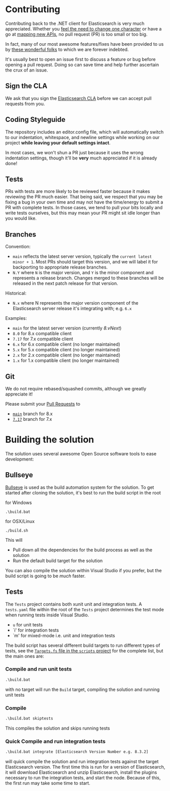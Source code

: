 # Contributing

Contributing back to the .NET client for Elasticsearch is very much appreciated. 
Whether you [feel the need to change one character](https://github.com/elastic/elasticsearch-net/pull/536) or have a go at 
[mapping new APIs](http://github.com/elastic/elasticsearch-net/pull/376), no pull request (PR) is too small or too big. 

In fact, many of our most awesome features/fixes have been provided to us by 
[these wonderful folks](https://github.com/elastic/elasticsearch-net/graphs/contributors) to which we are forever indebted. 

It's usually best to open an issue first to discuss a feature or bug before opening a pull request. Doing so can save time and help further ascertain the crux of an issue.

## Sign the CLA

We ask that you sign the [Elasticsearch CLA](https://www.elastic.co/contributor-agreement) before we can accept pull requests from you. 

## Coding Styleguide

The repository includes an editor.config file, which will automatically switch to our indentation, whitespace, and newline settings while working on our project
**while leaving your default settings intact**.

In most cases, we won't shun a PR just because it uses the wrong indentation settings, though it'll be **very** much appreciated if it is already done!

## Tests

PRs with tests are more likely to be reviewed faster because it makes reviewing the PR much easier. That being said,
we respect that you may be fixing a bug in your own time and may not have the time/energy to submit a PR with complete tests. 
In those cases, we tend to pull your bits locally and write tests ourselves, but this may mean your PR might sit idle longer than you would like.

## Branches

Convention:

- `main` reflects the latest server version, typically the `current latest minor + 1`. Most PRs should target this version, and we will label it for backporting to appropriate release branches.
- `N.Y` where `N` is the major version, and `Y` is the minor component and represents a release branch. Changes merged to these branches will be released in the next patch release for that version.

Historical:

- `N.x` where N represents the major version component of the Elasticsearch server release it's integrating with; e.g. `6.x`

Examples:

- `main` for the latest server version (currently _8.vNext_)
- `8.0` for 8.x compatible client
- `7.17` for 7.x compatible client
- `6.x` for 6.x compatible client (no longer maintained)
- `5.x` for 5.x compatible client (no longer maintained)
- `2.x` for 2.x compatible client (no longer maintained)
- `1.x` for 1.x compatible client (no longer maintained)

## Git

We do not require rebased/squashed commits, although we greatly appreciate it! 

Please submit your [Pull Requests](https://help.github.com/articles/creating-a-pull-request/) to 

- [`main`](https://github.com/elastic/elasticsearch-net/tree/main) branch for 8.x
- [`7.17`](https://github.com/elastic/elasticsearch-net/tree/7.17) branch for 7.x

# Building the solution

The solution uses several awesome Open Source software tools to ease development:

## Bullseye

[Bullseye](https://github.com/adamralph/bullseye) is used as the build automation system for the solution. To get started after cloning the solution, it's best to run the build script in the root

for Windows 

```
.\build.bat
```

for OSX/Linux

```
./build.sh
```

This will

- Pull down all the dependencies for the build process as well as the solution
- Run the default build target for the solution

You can also compile the solution within Visual Studio if you prefer, but the build script is going to be _much_ faster.

## Tests

The `Tests` project contains both xunit unit and integration tests. A `tests.yaml` file within the root of the `Tests` project determines the test mode when running tests inside Visual Studio.

- `u` for unit tests
- `i' for integration tests
- `m' for mixed-mode i.e. unit and integration tests

The build script has several different build targets to run different types of tests, see the [`Targets.fs` file in the `scripts` project](https://github.com/elastic/elasticsearch-net/blob/main/build/scripts/Targets.fs) for the complete list, but the main ones are:

### Compile and run unit tests

```bat
.\build.bat
```
with no target will run the `Build` target, compiling the solution and running unit tests

### Compile

```bat
.\build.bat skiptests
```

This compiles the solution and skips running tests

### Quick Compile and run integration tests

```bat
.\build.bat integrate [Elasticsearch Version Number e.g. 8.3.2]
```
will quick compile the solution and run integration tests against the target Elasticsearch version. The first time this is run for a version of Elasticsearch, it will download Elasticsearch and unzip Elasticsearch, install the plugins necessary to run the integration tests, and start the node. Because of this, the first run may take some time to start.